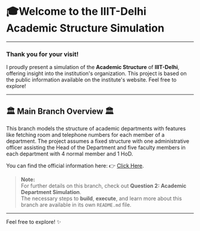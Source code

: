 # 🎓Welcome to the **IIIT-Delhi Academic Structure Simulation**

---

### Thank you for your visit!

I proudly present a simulation of the **Academic Structure** of **IIIT-Delhi**, offering insight into the institution's organization. This project is based on the public information available on the institute's website. Feel free to explore!

---

## 🏛️ Main Branch Overview 🏛️

This branch models the structure of academic departments with features like fetching room and telephone numbers for each member of a department. The project assumes a fixed structure with one administrative officer assisting the Head of the Department and five faculty members in each department with 4 normal member and 1 HoD. 

You can find the official information here: 👉 [Click Here](https://www.iiitd.ac.in/people/administration).

> **Note:**  
> For further details on this branch, check out **Question 2: Academic Department Simulation**.  
> The necessary steps to **build**, **execute**, and learn more about this branch are available in its own `README.md` file.

---

Feel free to explore! ✨

